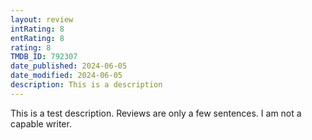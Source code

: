 ```yaml
---
layout: review
intRating: 8
entRating: 8
rating: 8
TMDB_ID: 792307
date_published: 2024-06-05
date_modified: 2024-06-05
description: This is a description
---
```


This is a test description. Reviews are only a few sentences. I am not a capable writer.
